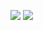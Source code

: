 ![](human_chromosome_diseases_set_en_and_cn.svg)
[<img src="human_chromosome_diseases_set_en_and_cn.svg">]()

